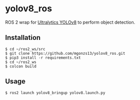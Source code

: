 # yolov8_ros

ROS 2 wrap for [Ultralytics YOLOv8](https://github.com/ultralytics/ultralytics) to perform object detection.


## Installation
```shell
$ cd ~/ros2_ws/src
$ git clone https://github.com/mgonzs13/yolov8_ros.git
$ pip3 install -r requirements.txt
$ cd ~/ros2_ws
$ colcon build
```

## Usage
```shell
$ ros2 launch yolov8_bringup yolov8.launch.py
```
